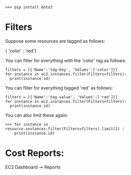 ```
>>> pip install boto3
```

# Filters

Suppose some resources are tagged as follows:

{ 'color' : 'red'}

You can filter for everything with the 'color' tag as follows:

```
filters = [{'Name':'tag-key', 'Values':['color']}]
for instance in ec2.instances.filter(Filters=filters):
  print(instance.id)
```

You can filter for everything tagged 'red' as follows:
```
filters = [{'Name':'tag-value', 'Values':['red']}]
for instance in ec2.instances.filter(Filters=filters):
  print(instance.id)
```

You can also limit these again:

```
>>> for instance in resource.instances.filter(Filters=filters).limit(1) :
    print(instance.id)
```

# Cost Reports:

EC2 Dashboard -> Reports
